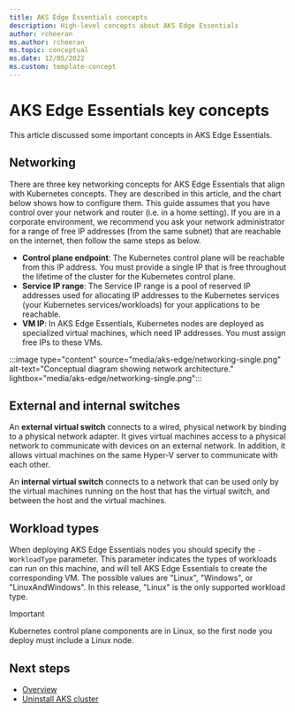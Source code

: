 ```yaml
---
title: AKS Edge Essentials concepts 
description: High-level concepts about AKS Edge Essentials 
author: rcheeran
ms.author: rcheeran
ms.topic: conceptual
ms.date: 12/05/2022
ms.custom: template-concept
---
```


# AKS Edge Essentials key concepts

This article discussed some important concepts in AKS Edge Essentials.

## Networking

There are three key networking concepts for AKS Edge Essentials that align with Kubernetes concepts. They are described in this article, and the chart below shows how to configure them. This guide assumes that you have control over your network and router (i.e. in a home setting). If you are in a corporate environment, we recommend you ask your network administrator for a range of free IP addresses (from the same subnet) that are reachable on the internet, then follow the same steps as below.

- **Control plane endpoint**: The Kubernetes control plane will be reachable from this IP address. You must provide a single IP that is free throughout the lifetime of the cluster for the Kubernetes control plane.
- **Service IP range**: The Service IP range is a pool of reserved IP addresses used for allocating IP addresses to the Kubernetes services (your Kubernetes services/workloads) for your applications to  be reachable.
- **VM IP**: In AKS Edge Essentials, Kubernetes nodes are deployed as specialized virtual machines, which need IP addresses. You must assign free IPs to these VMs.

:::image type="content" source="media/aks-edge/networking-single.png" alt-text="Conceptual diagram showing network architecture." lightbox="media/aks-edge/networking-single.png":::

## External and internal switches

An **external virtual switch** connects to a wired, physical network by binding to a physical network adapter. It gives virtual machines access to a physical network to communicate with devices on an external network. In addition, it allows virtual machines on the same Hyper-V server to communicate with each other.

An **internal virtual switch** connects to a network that can be used only by the virtual machines running on the host that has the virtual switch, and between the host and the virtual machines.

## Workload types

When deploying AKS Edge Essentials nodes you should specify the `-WorkloadType` parameter. This parameter indicates the types of workloads can run on this machine, and will tell AKS Edge Essentials to create the corresponding VM. The possible values are "Linux", "Windows", or "LinuxAndWindows". In this release, "Linux" is the only supported workload type.

> [!IMPORTANT]
> Kubernetes control plane components are in Linux, so the first node you deploy must include a Linux node.

## Next steps

- [Overview](aks-edge-overview.md)
- [Uninstall AKS cluster](aks-edge-howto-uninstall.md)
